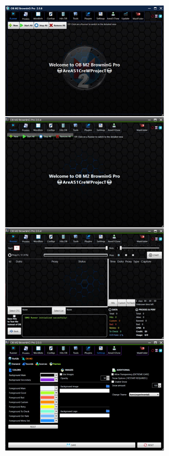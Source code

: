 
![image](https://github.com/Area51Crew/OB-M2-Browning/blob/main/Immagine%202022-04-23%20015426.jpg?raw=true)
![image](https://github.com/Area51Crew/OB-M2-Browning/blob/main/Immagine%202022-02-04%20102218.jpg?raw=true)
![image](https://raw.githubusercontent.com/Area51Crew/OB-M2-Browning/main/Immagine%202022-02-04%20104617.jpg)
![image](https://github.com/Area51Crew/OB-M2-Browning/blob/main/Immagine%202022-02-14%20222504.jpg)
